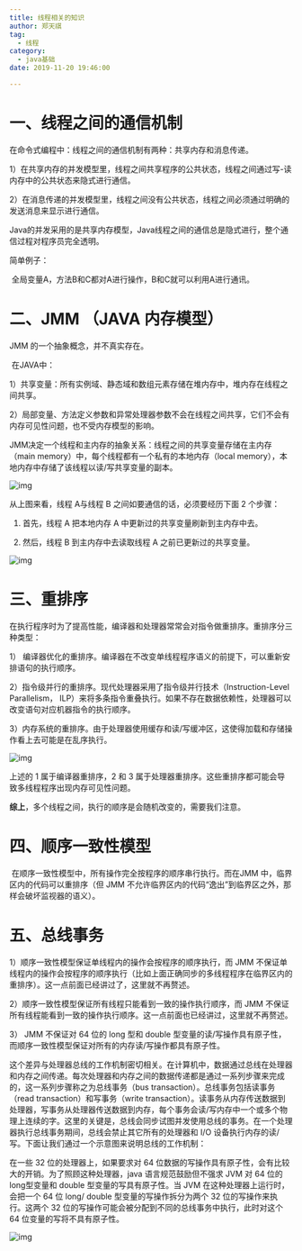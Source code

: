 ```yaml
---
title: 线程相关的知识
author: 郑天祺
tag:
  - 线程
category:
  - java基础
date: 2019-11-20 19:46:00

---
```


# 一、线程之间的通信机制

 

在命令式编程中：线程之间的通信机制有两种：共享内存和消息传递。

1）在共享内存的并发模型里，线程之间共享程序的公共状态，线程之间通过写-读内存中的公共状态来隐式进行通信。

2）在消息传递的并发模型里，线程之间没有公共状态，线程之间必须通过明确的发送消息来显示进行通信。

Java的并发采用的是共享内存模型，Java线程之间的通信总是隐式进行，整个通信过程对程序员完全透明。

简单例子：

​    全局变量A，方法B和C都对A进行操作，B和C就可以利用A进行通讯。



# 二、JMM （JAVA 内存模型）

 

JMM 的一个抽象概念，并不真实存在。

​    在JAVA中：

1）共享变量：所有实例域、静态域和数组元素存储在堆内存中，堆内存在线程之间共享。

2）局部变量、方法定义参数和异常处理器参数不会在线程之间共享，它们不会有内存可见性问题，也不受内存模型的影响。

JMM决定一个线程和主内存的抽象关系：线程之间的共享变量存储在主内存（main memory）中，每个线程都有一个私有的本地内存（local memory），本地内存中存储了该线程以读/写共享变量的副本。

![img](/assets/images/线程相关1.jpg)

从上图来看，线程 A与线程 B 之间如要通信的话，必须要经历下面 2 个步骤：

1. 首先，线程 A 把本地内存 A 中更新过的共享变量刷新到主内存中去。

2. 然后，线程 B 到主内存中去读取线程 A 之前已更新过的共享变量。

![img](/assets/images/线程相关3.jpg)

# 三、重排序

在执行程序时为了提高性能，编译器和处理器常常会对指令做重排序。重排序分三种类型：

1） 编译器优化的重排序。编译器在不改变单线程程序语义的前提下，可以重新安排语句的执行顺序。

2）指令级并行的重排序。现代处理器采用了指令级并行技术（Instruction-Level Parallelism， ILP）来将多条指令重叠执行。如果不存在数据依赖性，处理器可以改变语句对应机器指令的执行顺序。

3）内存系统的重排序。由于处理器使用缓存和读/写缓冲区，这使得加载和存储操作看上去可能是在乱序执行。

![img](/assets/images/线程相关4.jpg)

上述的 1 属于编译器重排序，2 和 3 属于处理器重排序。这些重排序都可能会导致多线程程序出现内存可见性问题。

**综上**，多个线程之间，执行的顺序是会随机改变的，需要我们注意。

# 四、顺序一致性模型

​    在顺序一致性模型中，所有操作完全按程序的顺序串行执行。而在JMM 中，临界区内的代码可以重排序（但 JMM 不允许临界区内的代码“逸出”到临界区之外，那样会破坏监视器的语义）。

# 五、总线事务

1）顺序一致性模型保证单线程内的操作会按程序的顺序执行，而 JMM 不保证单线程内的操作会按程序的顺序执行（比如上面正确同步的多线程程序在临界区内的重排序）。这一点前面已经讲过了，这里就不再赘述。

2）顺序一致性模型保证所有线程只能看到一致的操作执行顺序，而 JMM 不保证所有线程能看到一致的操作执行顺序。这一点前面也已经讲过，这里就不再赘述。

3） JMM 不保证对 64 位的 long 型和 double 型变量的读/写操作具有原子性，而顺序一致性模型保证对所有的内存读/写操作都具有原子性。

这个差异与处理器总线的工作机制密切相关。在计算机中，数据通过总线在处理器和内存之间传递。每次处理器和内存之间的数据传递都是通过一系列步骤来完成的，这一系列步骤称之为总线事务（bus transaction）。总线事务包括读事务（read transaction）和写事务（write transaction）。读事务从内存传送数据到处理器，写事务从处理器传送数据到内存，每个事务会读/写内存中一个或多个物理上连续的字。这里的关键是，总线会同步试图并发使用总线的事务。在一个处理器执行总线事务期间，总线会禁止其它所有的处理器和 I/O 设备执行内存的读/写。下面让我们通过一个示意图来说明总线的工作机制：

在一些 32 位的处理器上，如果要求对 64 位数据的写操作具有原子性，会有比较大的开销。为了照顾这种处理器，java 语言规范鼓励但不强求 JVM 对 64 位的 long型变量和 double 型变量的写具有原子性。当 JVM 在这种处理器上运行时，会把一个 64 位 long/ double 型变量的写操作拆分为两个 32 位的写操作来执行。这两个 32 位的写操作可能会被分配到不同的总线事务中执行，此时对这个 64 位变量的写将不具有原子性。

![img](/assets/images/线程相关5.jpg)

 

 